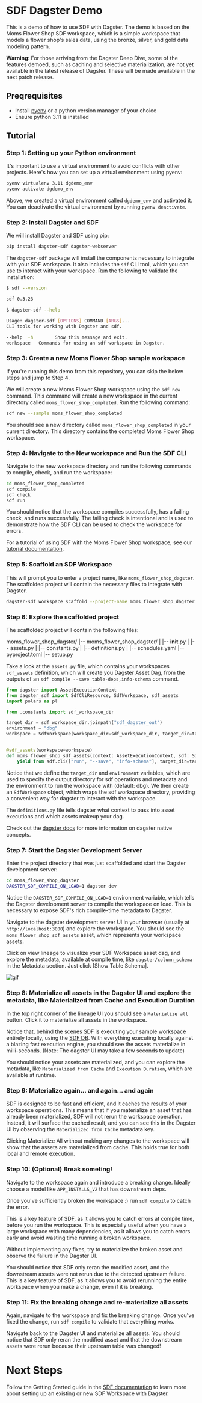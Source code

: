 # SDF Dagster Demo

This is a demo of how to use SDF with Dagster. The demo is based on the Moms Flower Shop SDF workspace, which is a simple workspace that models a flower shop's sales data, using the bronze, silver, and gold data modeling pattern.

**Warning**: For those arriving from the Dagster Deep Dive, some of the features demoed, such as caching and selective materialization, are not yet available in the latest release of Dagster. These will be made available in the next patch release.

## Preqrequisites
- Install [pyenv](https://github.com/pyenv/pyenv) or a python version manager of your choice
- Ensure python 3.11 is installed

## Tutorial

### Step 1: Setting up your Python environment

It's important to use a virtual environment to avoid conflicts with other projects. Here's how you can set up a virtual environment using pyenv:

```bash
pyenv virtualenv 3.11 dgdemo_env
pyenv activate dgdemo_env
```

Above, we created a virtual environment called `dgdemo_env` and activated it. You can deactivate the virtual environment by running `pyenv deactivate`.

### Step 2: Install Dagster and SDF

We will install Dagster and SDF using pip:

```bash
pip install dagster-sdf dagster-webserver
```

The `dagster-sdf` package will install the components necessary to integrate with your SDF workspace. It also includes the `sdf` CLI tool, which you can use to interact with your workspace. Run the following to validate the installation:

```bash
$ sdf --version

sdf 0.3.23

$ dagster-sdf --help

Usage: dagster-sdf [OPTIONS] COMMAND [ARGS]...
CLI tools for working with Dagster and sdf. 

--help  -h        Show this message and exit.
workspace   Commands for using an sdf workspace in Dagster. 
```

### Step 3: Create a new Moms Flower Shop sample workspace

If you're running this demo from this repository, you can skip the below steps and jump to Step 4.

We will create a new Moms Flower Shop workspace using the `sdf new` command. This command will create a new workspace in the current directory called `moms_flower_shop_completed`. Run the following command:

```bash
sdf new --sample moms_flower_shop_completed
```

You should see a new directory called `moms_flower_shop_completed` in your current directory. This directory contains the completed Moms Flower Shop workspace. 

### Step 4: Navigate to the New workspace and Run the SDF CLI

Navigate to the new workspace directory and run the following commands to compile, check, and run the workspace:

```bash
cd moms_flower_shop_completed
sdf compile
sdf check
sdf run
```

You should notice that the workspace compiles successfully, has a failing check, and runs successfully. The failing check is intentional and is used to demonstrate how the SDF CLI can be used to check the workspace for errors.

For a tutorial of using SDF with the Moms Flower Shop workspace, see our [tutorial documentation](https://docs.sdf.com/tutorials/tutorials-intro).

### Step 5: Scaffold an SDF Workspace

This will prompt you to enter a project name, like `moms_flower_shop_dagster`. The scaffolded project will contain the necessary files to integrate with Dagster.

```bash
dagster-sdf workspace scaffold --project-name moms_flower_shop_dagster
```

### Step 6: Explore the scaffolded project

The scaffolded project will contain the following files:

moms_flower_shop_dagster/
|-- moms_flower_shop_dagster/
|   |-- __init__.py
|   |-- assets.py
|   |-- constants.py
|   |-- definitions.py
|   |-- schedules.yaml
|-- pyproject.toml
|-- setup.py

Take a look at the `assets.py` file, which contains your workspaces `sdf_assets` definition, which will create you Dagster Asset Dag, from the outputs of an `sdf compile --save table-deps,info-schema` command.

```python
from dagster import AssetExecutionContext
from dagster_sdf import SdfCliResource, SdfWorkspace, sdf_assets
import polars as pl

from .constants import sdf_workspace_dir

target_dir = sdf_workspace_dir.joinpath("sdf_dagster_out")
environment = "dbg"
workspace = SdfWorkspace(workspace_dir=sdf_workspace_dir, target_dir=target_dir, environment=environment)


@sdf_assets(workspace=workspace)
def moms_flower_shop_sdf_assets(context: AssetExecutionContext, sdf: SdfCliResource):
    yield from sdf.cli(["run", "--save", "info-schema"], target_dir=target_dir, environment=environment, context=context).stream()
```

Notice that we define the `target_dir` and `environment` variables, which are used to specify the output directory for sdf operations and metadata and the environment to run the workspace with (default: dbg). We then create an `SdfWorkspace` object, which wraps the sdf workspace directory, providing a convenient way for dagster to interact with the workspace.

The `definitions.py` file tells dagster what context to pass into asset executions and which assets makeup your dag.

Check out the [dagster docs](https://docs.dagster.io/concepts) for more information on dagster native concepts.

### Step 7: Start the Dagster Development Server

Enter the project directory that was just scaffolded and start the Dagster development server:

```bash
cd moms_flower_shop_dagster
DAGSTER_SDF_COMPILE_ON_LOAD=1 dagster dev
```

Notice the `DAGSTER_SDF_COMPILE_ON_LOAD=1` environment variable, which tells the Dagster development server to compile the workspace on load. This is necessary to expose SDF's rich compile-time metadata to Dagster.

Navigate to the dagster development server UI in your browser (usually at `http://localhost:3000`) and explore the workspace. You should see the `moms_flower_shop_sdf_assets` asset, which represents your workspace assets. 

Click on view lineage to visualize your SDF Workspace asset dag, and explore the metadata, available at compile time, like `dagster/column_schema` in the Metadata section. Just click [Show Table Schema].

![gif](https://cdn.sdf.com/img/dagster-sdf-gif-1.gif)

### Step 8: Materialize all assets in the Dagster UI and explore the metadata, like Materialized from Cache and Execution Duration

In the top right corner of the lineage UI you should see a `Materialize all` button. Click it to materialize all assets in the workspace. 

Notice that, behind the scenes SDF is executing your sample workspace entirely locally, using the [SDF DB](https://docs.sdf.com/database/introduction#sdf-db-overview). With everything executing locally against a blazing fast execution engine, you should see the assets materialize in milli-seconds. (Note: The dagster UI may take a few seconds to update)

You should notice your assets are materialized, and you can explore the metadata, like `Materialized from Cache` and `Execution Duration`, which are available at runtime.

### Step 9: Materialize again... and again... and again

SDF is designed to be fast and efficient, and it caches the results of your workspace operations. This means that if you materialize an asset that has already been materialized, SDF will not rerun the workspace operation. Instead, it will surface the cached result, and you can see this in the Dagster UI by observing the `Materialized from Cache` metadata key.

Clicking Materialize All without making any changes to the workspace will show that the assets are materialized from cache. This holds true for both local and remote execution.

### Step 10: (Optional) Break someting! 

Navigate to the workspace again and introduce a breaking change. Ideally choose a model like `APP_INSTALLS_V2` that has downstream deps.

Once you've sufficiently broken the workspace :) run `sdf compile` to catch the error.

This is a key feature of SDF, as it allows you to catch errors at compile time, before you run the workspace. This is especially useful when you have a large workspace with many dependencies, as it allows you to catch errors early and avoid wasting time running a broken workspace.

Without implementing any fixes, try to materialize the broken asset and observe the failure in the Dagster UI.

You should notice that SDF only reran the modified asset, and the downstream assets were not rerun due to the detected upstream failure. This is a key feature of SDF, as it allows you to avoid rerunning the entire workspace when you make a change, even if it is breaking.

### Step 11: Fix the breaking change and re-materialize all assets

Again, navigate to the workspace and fix the breaking change. Once you've fixed the change, run `sdf compile` to validate that everything works.

Navigate back to the Dagster UI and materialize all assets. You should notice that SDF only reran the modified asset and that the downstream assets were rerun because their upstream table was changed!

# Next Steps

Follow the Getting Started guide in the [SDF documentation](https://docs.sdf.com/integrations/dagster/getting-started) to learn more about setting up an existing or new SDF Workspace with Dagster.